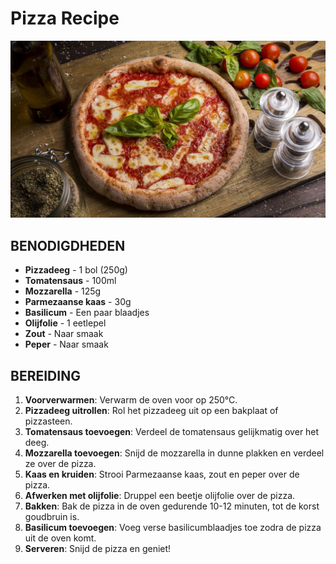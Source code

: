 # Pizza Recipe

![Pizza Image](./pizza.jpg)

## BENODIGDHEDEN

- **Pizzadeeg** - 1 bol (250g)
- **Tomatensaus** - 100ml
- **Mozzarella** - 125g
- **Parmezaanse kaas** - 30g
- **Basilicum** - Een paar blaadjes
- **Olijfolie** - 1 eetlepel
- **Zout** - Naar smaak
- **Peper** - Naar smaak

## BEREIDING

1. **Voorverwarmen**: Verwarm de oven voor op 250°C.
2. **Pizzadeeg uitrollen**: Rol het pizzadeeg uit op een bakplaat of pizzasteen.
3. **Tomatensaus toevoegen**: Verdeel de tomatensaus gelijkmatig over het deeg.
4. **Mozzarella toevoegen**: Snijd de mozzarella in dunne plakken en verdeel ze over de pizza.
5. **Kaas en kruiden**: Strooi Parmezaanse kaas, zout en peper over de pizza.
6. **Afwerken met olijfolie**: Druppel een beetje olijfolie over de pizza.
7. **Bakken**: Bak de pizza in de oven gedurende 10-12 minuten, tot de korst goudbruin is.
8. **Basilicum toevoegen**: Voeg verse basilicumblaadjes toe zodra de pizza uit de oven komt.
9. **Serveren**: Snijd de pizza en geniet!
